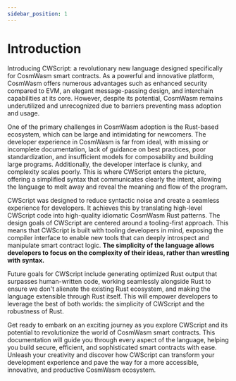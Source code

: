 ```yaml
---
sidebar_position: 1
---
```


# Introduction

Introducing CWScript: a revolutionary new language designed specifically for CosmWasm smart contracts. As a powerful and innovative platform, CosmWasm offers numerous advantages such as enhanced security compared to EVM, an elegant message-passing design, and interchain capabilities at its core. However, despite its potential, CosmWasm remains underutilized and unrecognized due to barriers preventing mass adoption and usage.

One of the primary challenges in CosmWasm adoption is the Rust-based ecosystem, which can be large and intimidating for newcomers. The developer experience in CosmWasm is far from ideal, with missing or incomplete documentation, lack of guidance on best practices, poor standardization, and insufficient models for composability and building large programs. Additionally, the developer interface is clunky, and complexity scales poorly. This is where CWScript enters the picture, offering a simplified syntax that communicates clearly the intent, allowing the language to melt away and reveal the meaning and flow of the program.

CWScript was designed to reduce syntactic noise and create a seamless experience for developers. It achieves this by translating high-level CWScript code into high-quality idiomatic CosmWasm Rust patterns. The design goals of CWScript are centered around a tooling-first approach. This means that CWScript is built with tooling developers in mind, exposing the compiler interface to enable new tools that can deeply introspect and manipulate smart contract logic. **The simplicity of the language allows developers to focus on the complexity of their ideas, rather than wrestling with syntax.**

Future goals for CWScript include generating optimized Rust output that surpasses human-written code, working seamlessly alongside Rust to ensure we don't alienate the existing Rust ecosystem, and making the language extensible through Rust itself. This will empower developers to leverage the best of both worlds: the simplicity of CWScript and the robustness of Rust.

Get ready to embark on an exciting journey as you explore CWScript and its potential to revolutionize the world of CosmWasm smart contracts. This documentation will guide you through every aspect of the language, helping you build secure, efficient, and sophisticated smart contracts with ease. Unleash your creativity and discover how CWScript can transform your development experience and pave the way for a more accessible, innovative, and productive CosmWasm ecosystem.
